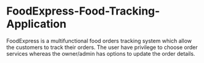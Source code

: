 # FoodExpress-Food-Tracking-Application
FoodExpress is a multifunctional food orders tracking system which allow the customers to track their orders. The user have privilege to choose order services whereas the owner/admin has options to update the order details.
